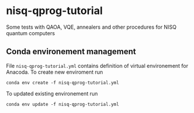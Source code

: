 # nisq-qprog-tutorial
Some tests with QAOA, VQE, annealers and other procedures for NISQ quantum computers


## Conda environement management

File `nisq-qprog-tutorial.yml` contains definition of virtual environement for Anacoda. To create new enviroment run

    conda env create -f nisq-qprog-tutorial.yml
  
To updated existing environement run
    
    conda env update -f nisq-qprog-tutorial.yml

    
